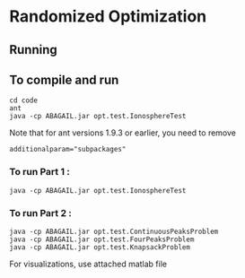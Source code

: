# Randomized Optimization 

## Running

## To compile and run

    cd code
    ant
    java -cp ABAGAIL.jar opt.test.IonosphereTest 

Note that for ant versions 1.9.3 or earlier, you need to remove 

    additionalparam="subpackages" 

### To run Part 1 : 
 
    java -cp ABAGAIL.jar opt.test.IonosphereTest

### To run Part 2 : 

    java -cp ABAGAIL.jar opt.test.ContinuousPeaksProblem
    java -cp ABAGAIL.jar opt.test.FourPeaksProblem
    java -cp ABAGAIL.jar opt.test.KnapsackProblem

For visualizations, use attached matlab file 
    
